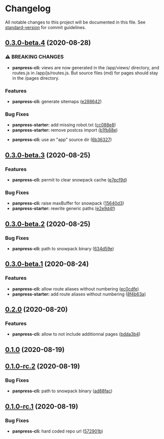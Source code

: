 # Changelog

All notable changes to this project will be documented in this file. See [standard-version](https://github.com/conventional-changelog/standard-version) for commit guidelines.

## [0.3.0-beta.4](https://github.com/fullwebdev/fullwebdev/compare/panpress@v0.3.0-beta.3...panpress@v0.3.0-beta.4) (2020-08-28)

### ⚠ BREAKING CHANGES

- **panpress-cli:** views are now generated in the /app/views/ directory,
  and routes.js in /app/js/routes.js. But source files (md) for pages
  should stay in the /pages directory.

### Features

- **panpress-cli:** generate sitemaps ([e288642](https://github.com/fullwebdev/fullwebdev/commit/e288642b11ede3e31789adf15144170e51558d58))

### Bug Fixes

- **panpress-starter:** add missing robot.txt ([cc088e8](https://github.com/fullwebdev/fullwebdev/commit/cc088e88763350291538816923d4aa355e11656c))
- **panpress-starter:** remove postcss import ([b1fb88e](https://github.com/fullwebdev/fullwebdev/commit/b1fb88e85c116deb4a5a59897f5c87adc4f357f2))

* **panpress-cli:** use an "app" source dir ([6b36327](https://github.com/fullwebdev/fullwebdev/commit/6b36327956b4ed03e5f731cc2eb43874bddeb047))

## [0.3.0-beta.3](https://github.com/fullwebdev/fullwebdev/compare/panpress@v0.3.0-beta.2...panpress@v0.3.0-beta.3) (2020-08-25)

### Features

- **panpress-cli:** permit to clear snowpack cache ([e7ecf9d](https://github.com/fullwebdev/fullwebdev/commit/e7ecf9d14f660ee630cb812e8d64048384e8a99a))

### Bug Fixes

- **panpress-cli:** raise maxBuffer for snowpack ([15640d3](https://github.com/fullwebdev/fullwebdev/commit/15640d38e235955cc4971e4938d959691617fa7c))
- **panpress-starter:** rewrite generic paths ([e2e9d4f](https://github.com/fullwebdev/fullwebdev/commit/e2e9d4f931cdf65ef13e8ef7e88eab86ca447b64))

## [0.3.0-beta.2](https://github.com/fullwebdev/fullwebdev/compare/panpress@v0.3.0-beta.1...panpress@v0.3.0-beta.2) (2020-08-25)

### Bug Fixes

- **panpress-cli:** path to snowpack binary ([634d59e](https://github.com/fullwebdev/fullwebdev/commit/634d59e1a85d3219f7499ddd9f76a98a9476d5d1))

## [0.3.0-beta.1](https://github.com/fullwebdev/fullwebdev/compare/panpress@v0.2.0...panpress@v0.3.0-beta.1) (2020-08-24)

### Features

- **panpress-cli:** allow route aliases without numbering ([ec0cdfe](https://github.com/fullwebdev/fullwebdev/commit/ec0cdfece472514c281197af93f9adf13230a754))
- **panpress-starter:** add route aliases without numbering ([8f4b63a](https://github.com/fullwebdev/fullwebdev/commit/8f4b63a32a0a0d21645d2fe0bafe85a9a5b1136f))

## [0.2.0](https://github.com/fullwebdev/fullwebdev/compare/panpress@v0.1.0...panpress@v0.2.0) (2020-08-20)

### Features

- **panpress-cli:** allow to not include additionnal pages ([bdda3b4](https://github.com/fullwebdev/fullwebdev/commit/bdda3b4cb349055aa6b4cc3dd8ee302e95d0430a))

## [0.1.0](https://github.com/fullwebdev/fullwebdev/compare/panpress@v0.1.0-rc.2...panpress@v0.1.0) (2020-08-19)

## [0.1.0-rc.2](https://github.com/fullwebdev/fullwebdev/compare/panpress@v0.1.0-rc.1...panpress@v0.1.0-rc.2) (2020-08-19)

### Bug Fixes

- **panpress-cli:** path to snowpack binary ([ad88fac](https://github.com/fullwebdev/fullwebdev/commit/ad88fac11409070fed734f7f5d6cc60781ecea3d))

## [0.1.0-rc.1](https://github.com/fullwebdev/fullwebdev/compare/panpress@v0.0.0...panpress@v0.1.0-rc.1) (2020-08-19)

### Bug Fixes

- **panpress-cli:** hard coded repo url ([572901b](https://github.com/fullwebdev/fullwebdev/commit/572901b59cc82f864902bb94faa33001979822f7))
